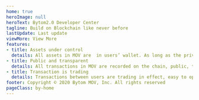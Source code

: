```yaml
---
home: true
heroImage: null
heroText: Bytom2.0 Developer Center
tagline: Build on Blockchain like never before
lastUpdate: Last update
viewMore: View More
features:
- title: Assets under control
  details: All assets in MOV are  in users’ wallet. As long as the private key is kept securely, no one can steal your assets.
- title: Public and transparent
  details: All transactions in MOV are recorded on the chain, public, transparent, and immutable.
- title: Transaction is trading
  details: Transactions between users are trading in effect, easy to operate. Trading is ubiquitous and MOV is everywhere.
footer: Copyright © 2020 Bytom MOV, Inc. All rights reserved
pageClass: by-home
---
```


<HomeNav />
